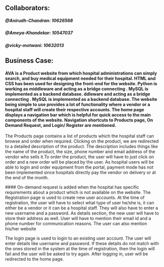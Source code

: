 ## Collaborators:
##### @Anirudh-Chandran: 10626568
##### @Ameya-Khandekar: 10547037
##### @vicky-motwani: 10632013

## Business Case:
#### AVA is a Product website from which hospital administrations can simply search, and buy medical equipment needed for their hospital. HTML and CSS has been used for designing the front-end for the website. Python is working as middleware and acting as a bridge connecting . MySQL is implemented as a backend database. ddleware and acting as a bridge connecting . MySQL is implemented as a backend database. The website being simple to use provides a lot of functionality where a vendor or a hospital staff will create their respective accounts. The home page displays a navigation bar which is helpful for quick access to the main components of the website. Navigation shortcuts to Products page, On Demand Request, and Login/ Register are mentioned.
The Products page contains a list of products which the hospital staff can browse and order when required. Clicking on the product, we are redirected to a detailed description of the product. The description includes things like the name of the product, the size, phone number and email address of the vendor who sells it.To order the product, the user will have to just click on order and a new order will be placed by the user. As hospital users will be able to login and order equipment from the portal, payment mode has not been implemented since hospitals directly pay the vendor on delivery or at the end of the month.

<Add More Info> #### On-demand request is added when the hospital has specific requirements about a product which is not available on the website. The Registration page is used to create new user accounts. At the time of registration, the user will have to select what type of user he/she is, it can either be a vendor or it can be a hospital staff. They will also have to enter a new username and a password. As details section, the new user will have to store their address as well. User will have to mention their email id and a phone number for communication reasons. The user can also mention his/her website
  
  The login page is used to login to an existing user account. The user will enter details like username and password. If these details do not match with the ones stored in the system at the time of registration, then the login will fail and the user will be asked to try again.
After logging in, user will be redirected to the home page.

